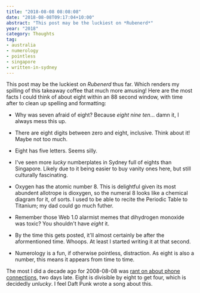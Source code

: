 ```yaml
---
title: "2018-08-08 08:08:08"
date: "2018-08-08T09:17:04+10:00"
abstract: "This post may be the luckiest on *Rubenerd*"
year: "2018"
category: Thoughts
tag:
- australia
- numerology
- pointless
- singapore
- written-in-sydney
---
```

This post may be the luckiest on *Rubenerd* thus far. Which renders my spilling of this takeaway coffee that much more amusing! Here are the most facts I could think of about eight within an 88 second window, with time after to clean up spelling and formatting:

* Why was seven afraid of eight? Because *eight nine ten*... damn it, I always mess this up.

* There are eight digits between zero and eight, inclusive. Think about it! Maybe not too much.

* Eight has five letters. Seems silly.

* I've seen more *lucky* numberplates in Sydney full of eights than Singapore. Likely due to it being easier to buy vanity ones here, but still culturally fascinating.

* Oxygen has the atomic number 8. This is delightful given its most abundent allotrope is dioxygen, so the numeral 8 looks like a chemical diagram for it, of sorts. I used to be able to recite the Periodic Table to Titanium; my dad could go much futher.

*  Remember those Web 1.0 alarmist memes that dihydrogen monoxide was toxic? You shouldn't have *eight* it.

* By the time this gets posted, it'll almost certainly be after the aformentioned time. Whoops. At least I started writing it at that second.

* Numerology is a fun, if otherwise pointless, distraction. As eight is also a number, this means it appears from time to time.

The most I did a decade ago for 2008-08-08 was [rant on about phone connections], two days late. Eight is divisible by eight to get four, which is decidedly *unlucky*. I feel Daft Punk wrote a song about this.

[rant on about phone connections]: https://rubenerd.com/p1227/
